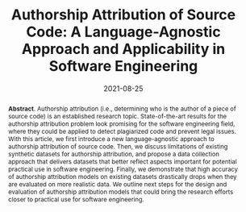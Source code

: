 ---
title: "Authorship Attribution of Source Code: A Language-Agnostic Approach and Applicability in Software Engineering"
authors: '<i>Egor Bogomolov, Vladimir Kovalenko, Yurii Rebryk, Alberto Bacchelli, and Timofey Bryksin</i>'
status: "accepted"
collection: publications
permalink: /publication/2021-08-25-authorship-attribution
date: 2021-08-25
venue: "<b>ESEC/FSE'21</b>"
pdf: 'https://arxiv.org/pdf/2001.11593.pdf'
data: 'https://github.com/JetBrains-Research/authorship-detection'
paperurl: 'https://doi.org/10.1145/3468264.3468606'
abstract: "<p><b>Abstract</b>. Authorship attribution (i.e., determining who is the author of a piece of source code) is an established research topic. State-of-the-art results for the authorship attribution problem look promising for the software engineering field, where they could be applied to detect plagiarized code and prevent legal issues. With this article, we first introduce a new language-agnostic approach to authorship attribution of source code. Then, we discuss limitations of existing synthetic datasets for authorship attribution, and propose a data collection approach that delivers datasets that better reflect aspects important for potential practical use in software engineering. Finally, we demonstrate that high accuracy of authorship attribution models on existing datasets drastically drops when they are evaluated on more realistic data. We outline next steps for the design and evaluation of authorship attribution models that could bring the research efforts closer to practical use for software engineering.</p>"
---